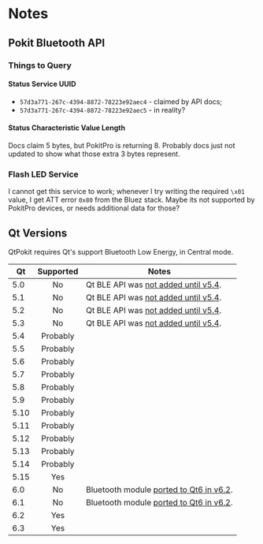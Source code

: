# Notes

## Pokit Bluetooth API

### Things to Query

#### Status Service UUID

* `57d3a771-267c-4394-8872-78223e92aec4` - claimed by API docs;
* `57d3a771-267c-4394-8872-78223e92aec5` - in reality?

#### Status Characteristic Value Length

Docs claim 5 bytes, but PokitPro is returning 8. Probably docs just not updated to show what those extra
3 bytes represent.

### Flash LED Service

I cannot get this service to work; whenever I try writing the required `\x01` value, I get ATT error `0x80`
from the Bluez stack.  Maybe its not supported by PokitPro devices, or needs additional data for those?

## Qt Versions

QtPokit requires Qt's support Bluetooth Low Energy, in Central mode.

|  Qt | Supported| Notes                                    |
|-----|:--------:|------------------------------------------|
| 5.0 | No       | Qt BLE API was [not added until v5.4].   |
| 5.1 | No       | Qt BLE API was [not added until v5.4].   |
| 5.2 | No       | Qt BLE API was [not added until v5.4].   |
| 5.3 | No       | Qt BLE API was [not added until v5.4].   |
| 5.4 | Probably |                                          |
| 5.5 | Probably |                                          |
| 5.6 | Probably |                                          |
| 5.7 | Probably |                                          |
| 5.8 | Probably |                                          |
| 5.9 | Probably |                                          |
| 5.10| Probably |                                          |
| 5.11| Probably |                                          |
| 5.12| Probably |                                          |
| 5.13| Probably |                                          |
| 5.14| Probably |                                          |
| 5.15| Yes      |                                          |
| 6.0 | No       | Bluetooth module [ported to Qt6 in v6.2].|
| 6.1 | No       | Bluetooth module [ported to Qt6 in v6.2].|
| 6.2 | Yes      |                                          |
| 6.3 | Yes      |                                          |


[not added until v5.4]: https://doc.qt.io/qt-5/qtbluetooth-le-overview.html
[ported to Qt6 in v6.2]: https://www.qt.io/blog/qt-6.2-lts-released